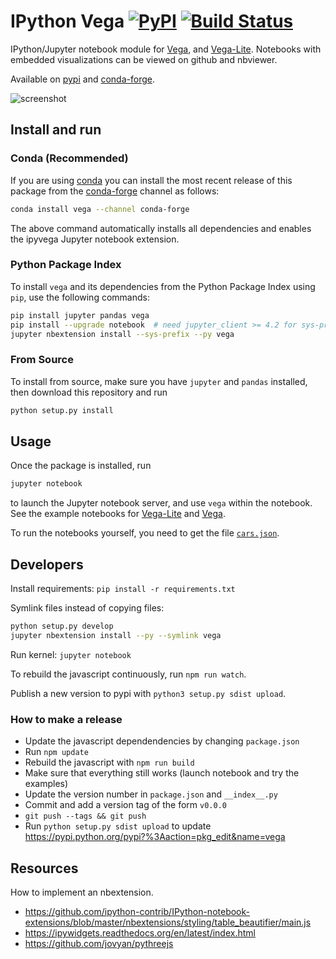 # IPython Vega [![PyPI](https://img.shields.io/pypi/v/vega.svg?maxAge=2592000)](https://pypi.python.org/pypi/vega) [![Build Status](https://travis-ci.org/vega/ipyvega.svg?branch=master)](https://travis-ci.org/vega/ipyvega)

IPython/Jupyter notebook module for [Vega](https://github.com/vega/vega), and [Vega-Lite](https://github.com/vega/vega-lite). Notebooks with embedded visualizations can be viewed on github and nbviewer.

Available on [pypi](https://pypi.python.org/pypi/vega) and [conda-forge](https://github.com/conda-forge/vega-feedstock).

![screenshot](https://raw.githubusercontent.com/vega/ipyvega/master/screenshot.png "Screenshot of the Vega-Lite module")


## Install and run

### Conda (Recommended)
If you are using [conda](http://conda.pydata.org) you can install the most
recent release of this package
from the [conda-forge](http://conda-forge.github.io) channel as follows:
```sh
conda install vega --channel conda-forge
```
The above command automatically installs all dependencies and enables
the ipyvega Jupyter notebook extension.

### Python Package Index
To install ``vega`` and its dependencies from the Python Package Index using
``pip``, use the following commands:

```sh
pip install jupyter pandas vega
pip install --upgrade notebook  # need jupyter_client >= 4.2 for sys-prefix below
jupyter nbextension install --sys-prefix --py vega
```

### From Source
To install from source, make sure you have ``jupyter`` and ``pandas`` installed,
then download this repository and run
```sh
python setup.py install
```

## Usage

Once the package is installed, run
```sh
jupyter notebook
```
to launch the Jupyter notebook server, and use ``vega`` within the notebook.
See the example notebooks for [Vega-Lite](https://github.com/vega/ipyvega/blob/master/notebooks/VegaLite.ipynb) and [Vega](https://github.com/vega/ipyvega/blob/master/notebooks/Vega.ipynb).

To run the notebooks yourself, you need to get the file [`cars.json`](https://raw.githubusercontent.com/vega/ipyvega/master/notebooks/cars.json).


## Developers

Install requirements: `pip install -r requirements.txt`

Symlink files instead of copying files:

```sh
python setup.py develop
jupyter nbextension install --py --symlink vega
```

Run kernel: `jupyter notebook`

To rebuild the javascript continuously, run `npm run watch`.

Publish a new version to pypi with `python3 setup.py sdist upload`.

### How to make a release

* Update the javascript dependendencies by changing `package.json`
* Run `npm update`
* Rebuild the javascript with `npm run build`
* Make sure that everything still works (launch notebook and try the examples)
* Update the version number in `package.json` and `__index__.py`
* Commit and add a version tag of the form `v0.0.0`
* `git push --tags && git push`
* Run `python setup.py sdist upload` to update https://pypi.python.org/pypi?%3Aaction=pkg_edit&name=vega

## Resources

How to implement an nbextension.

* https://github.com/ipython-contrib/IPython-notebook-extensions/blob/master/nbextensions/styling/table_beautifier/main.js
* https://ipywidgets.readthedocs.org/en/latest/index.html
* https://github.com/jovyan/pythreejs
